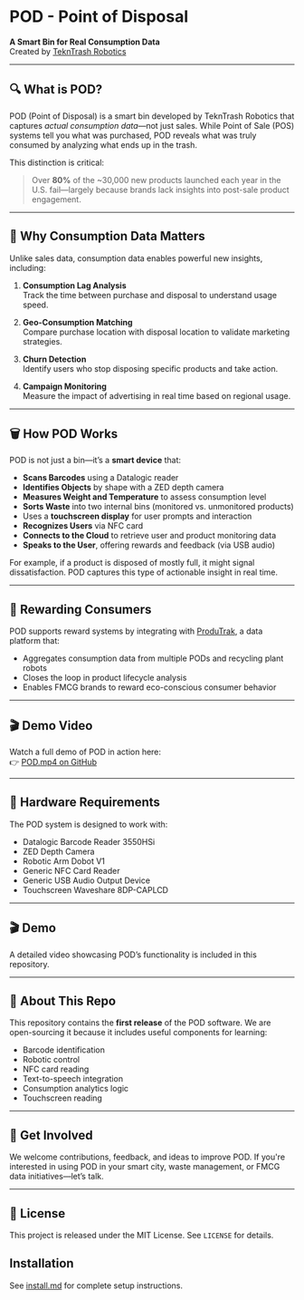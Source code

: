 # POD - Point of Disposal  
**A Smart Bin for Real Consumption Data**  
Created by [TeknTrash Robotics](https://www.tekntrash.com)

---

## 🔍 What is POD?

POD (Point of Disposal) is a smart bin developed by TeknTrash Robotics that captures *actual consumption data*—not just sales. While Point of Sale (POS) systems tell you what was purchased, POD reveals what was truly consumed by analyzing what ends up in the trash.

This distinction is critical:  
> Over **80%** of the ~30,000 new products launched each year in the U.S. fail—largely because brands lack insights into post-sale product engagement.

---

## 🧠 Why Consumption Data Matters

Unlike sales data, consumption data enables powerful new insights, including:

1. **Consumption Lag Analysis**  
   Track the time between purchase and disposal to understand usage speed.

2. **Geo-Consumption Matching**  
   Compare purchase location with disposal location to validate marketing strategies.

3. **Churn Detection**  
   Identify users who stop disposing specific products and take action.

4. **Campaign Monitoring**  
   Measure the impact of advertising in real time based on regional usage.

---

## 🗑️ How POD Works

POD is not just a bin—it’s a **smart device** that:

- **Scans Barcodes** using a Datalogic reader  
- **Identifies Objects** by shape with a ZED depth camera  
- **Measures Weight and Temperature** to assess consumption level  
- **Sorts Waste** into two internal bins (monitored vs. unmonitored products)
- Uses a **touchscreen display** for user prompts and interaction
- **Recognizes Users** via NFC card  
- **Connects to the Cloud** to retrieve user and product monitoring data  
- **Speaks to the User**, offering rewards and feedback (via USB audio)

For example, if a product is disposed of mostly full, it might signal dissatisfaction. POD captures this type of actionable insight in real time.

---

## 🎁 Rewarding Consumers

POD supports reward systems by integrating with [ProduTrak](https://www.produtrak.com), a data platform that:

- Aggregates consumption data from multiple PODs and recycling plant robots  
- Closes the loop in product lifecycle analysis  
- Enables FMCG brands to reward eco-conscious consumer behavior  

---

## 🎬 Demo Video

Watch a full demo of POD in action here:  
👉 [POD.mp4 on GitHub](https://github.com/tekntrash/POD/blob/main/POD.mp4)

---

## 🧰 Hardware Requirements

The POD system is designed to work with:

- Datalogic Barcode Reader 3550HSi
- ZED Depth Camera 
- Robotic Arm Dobot V1
- Generic NFC Card Reader  
- Generic USB Audio Output Device  
- Touchscreen Waveshare 8DP-CAPLCD
---

## 🎬 Demo

A detailed video showcasing POD’s functionality is included in this repository.  

---

## 💾 About This Repo

This repository contains the **first release** of the POD software. We are open-sourcing it because it includes useful components for learning:
- Barcode identification  
- Robotic control  
- NFC card reading  
- Text-to-speech integration  
- Consumption analytics logic
- Touchscreen reading

---

## 🧪 Get Involved

We welcome contributions, feedback, and ideas to improve POD. If you're interested in using POD in your smart city, waste management, or FMCG data initiatives—let’s talk.

---

## 📜 License

This project is released under the MIT License. See `LICENSE` for details.


## Installation

See [install.md](install.md) for complete setup instructions.
